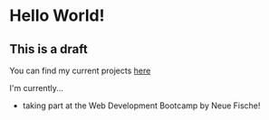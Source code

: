 # Hello World!

## This is a draft

You can find my current projects [here](https://github.com/carmen136)


I'm currently...
- taking part at the Web Development Bootcamp by Neue Fische!





